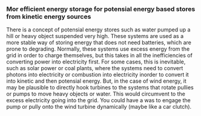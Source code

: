 ### Mor efficient energy storage for potensial energy based stores from kinetic energy sources

There is a concept of potensial energy stores such as water pumped up a hill or heavy object suspended very high. These systems are used as a more stable way of storing energy that does not need batteries, which are prone to degrading. Normally, these systems use excess energy from the grid in order to charge themselves, but this takes in all the inefficiencies of converting power into electricity first. For some cases, this is inevitable, such as solar power or coal plants, where the systems need to convert photons into electricity or combustion into electricity inorder to convert it into kinetic and then potensial energy. But, in the case of wind energy, it may be plausible to directly hook turbines to the systems that rotate pullies or pumps to move heavy objects or water. This would circumvent to the excess electricity going into the grid. You could have a was to engage the pump or pully onto the wind turbine dynamically (maybe like a car clutch).
